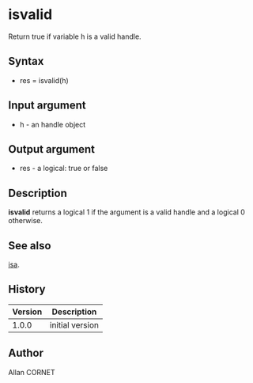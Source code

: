 

# isvalid

Return true if variable h is a valid handle.

## Syntax

- res = isvalid(h)

## Input argument

 - h - an handle object

## Output argument

 - res - a logical: true or false

## Description

<b>isvalid</b> returns a logical 1 if the argument is a valid handle and a logical 0 otherwise.

## See also

[isa](../types/isa.md).
## History

|Version|Description|
|------|------|
|1.0.0|initial version|


## Author

Allan CORNET



